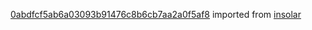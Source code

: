 [0abdfcf5ab6a03093b91476c8b6cb7aa2a0f5af8](https://github.com/insolar/insolar/commit/0abdfcf5ab6a03093b91476c8b6cb7aa2a0f5af8) imported from [insolar](https://github.com/insolar/insolar)
